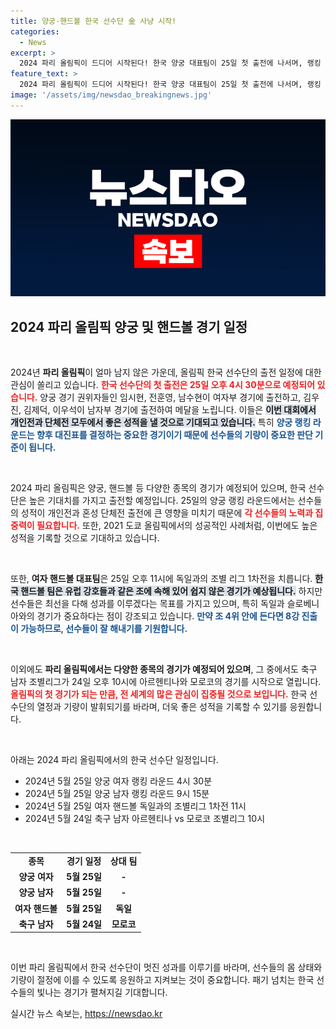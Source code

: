 ```yaml
---
title: 양궁·핸드볼 한국 선수단 金 사냥 시작!
categories:
  - News
excerpt: >
  2024 파리 올림픽이 드디어 시작된다! 한국 양궁 대표팀이 25일 첫 출전에 나서며, 랭킹 라운드에서의 성과가 금메달 사냥의 운명을 좌우한다. 여자 핸드볼 대표팀도 조별리그 1차전을 맞이하며 강호와의 치열한 경쟁이 예고된다. 클릭해서 자세한 소식을 확인하세요!
feature_text: >
  2024 파리 올림픽이 드디어 시작된다! 한국 양궁 대표팀이 25일 첫 출전에 나서며, 랭킹 라운드에서의 성과가 금메달 사냥의 운명을 좌우한다. 여자 핸드볼 대표팀도 조별리그 1차전을 맞이하며 강호와의 치열한 경쟁이 예고된다. 클릭해서 자세한 소식을 확인하세요!
image: '/assets/img/newsdao_breakingnews.jpg'
---
```


<p><img src="/assets/img/newsdao_breakingnews.jpg" alt="implanttips 속보" /></p>

<h2 data-ke-size="size26">2024 파리 올림픽 양궁 및 핸드볼 경기 일정</h2>

<p data-ke-size="size16">&nbsp;</p>

<p>2024년 <b>파리 올림픽</b>이 얼마 남지 않은 가운데, 올림픽 한국 선수단의 출전 일정에 대한 관심이 쏠리고 있습니다. <b><span style="color: #ee2323;">한국 선수단의 첫 출전은 25일 오후 4시 30분으로 예정되어 있습니다.</span></b> 양궁 경기 권위자들인 임시현, 전훈영, 남수현이 여자부 경기에 출전하고, 김우진, 김제덕, 이우석이 남자부 경기에 출전하여 메달을 노립니다. 이들은 <b><span style="background-color: #21538527;">이번 대회에서 개인전과 단체전 모두에서 좋은 성적을 낼 것으로 기대되고 있습니다.</span></b> 특히 <b><span style="color: #1a5490;">양궁 랭킹 라운드는 향후 대진표를 결정하는 중요한 경기이기 때문에 선수들의 기량이 중요한 판단 기준이 됩니다.</span></b> </p>

<p data-ke-size="size16">&nbsp;</p>

<p>2024 파리 올림픽은 양궁, 핸드볼 등 다양한 종목의 경기가 예정되어 있으며, 한국 선수단은 높은 기대치를 가지고 출전할 예정입니다. 25일의 양궁 랭킹 라운드에서는 선수들의 성적이 개인전과 혼성 단체전 출전에 큰 영향을 미치기 때문에 <b><span style="color: #ee2323;">각 선수들의 노력과 집중력이 필요합니다.</span></b> 또한, 2021 도쿄 올림픽에서의 성공적인 사례처럼, 이번에도 높은 성적을 기록할 것으로 기대하고 있습니다.  </p>

<p data-ke-size="size16">&nbsp;</p>

<p>또한, <b>여자 핸드볼 대표팀</b>은 25일 오후 11시에 독일과의 조별 리그 1차전을 치릅니다. <b><span style="background-color: #21538527;">한국 핸드볼 팀은 유럽 강호들과 같은 조에 속해 있어 쉽지 않은 경기가 예상됩니다.</span></b> 하지만 선수들은 최선을 다해 성과를 이루겠다는 목표를 가지고 있으며, 특히 독일과 슬로베니아와의 경기가 중요하다는 점이 강조되고 있습니다. <b><span style="color: #1a5490;">만약 조 4위 안에 든다면 8강 진출이 가능하므로, 선수들이 잘 해내기를 기원합니다.</span></b></p>

<p data-ke-size="size16">&nbsp;</p>

<p>이외에도 <b>파리 올림픽에서는 다양한 종목의 경기가 예정되어 있으며</b>, 그 중에서도 축구 남자 조별리그가 24일 오후 10시에 아르헨티나와 모로코의 경기를 시작으로 열립니다. <b><span style="color: #ee2323;">올림픽의 첫 경기가 되는 만큼, 전 세계의 많은 관심이 집중될 것으로 보입니다.</span></b> 한국 선수단의 열정과 기량이 발휘되기를 바라며, 더욱 좋은 성적을 기록할 수 있기를 응원합니다.</p>

<p data-ke-size="size16">&nbsp;</p>

<p>아래는 2024 파리 올림픽에서의 한국 선수단 일정입니다.</p>

<ul>
<li>2024년 5월 25일 양궁 여자 랭킹 라운드 4시 30분</li>
<li>2024년 5월 25일 양궁 남자 랭킹 라운드 9시 15분</li>
<li>2024년 5월 25일 여자 핸드볼 독일과의 조별리그 1차전 11시</li>
<li>2024년 5월 24일 축구 남자 아르헨티나 vs 모로코 조별리그 10시</li>
</ul>

<p data-ke-size="size16">&nbsp;</p>

<table style="width: 100%; border-collapse: collapse;">
<tr>
<td style="text-align: center; height: 17px;"><b>종목</b></td>
<td style="text-align: center; height: 17px;"><b>경기 일정</b></td>
<td style="text-align: center; height: 17px;"><b>상대 팀</b></td>
</tr>
<tr>
<td style="text-align: center; height: 17px;"><b>양궁 여자</b></td>
<td style="text-align: center; height: 17px;"><b>5월 25일</b></td>
<td style="text-align: center; height: 17px;"><b>-</b></td>
</tr>
<tr>
<td style="text-align: center; height: 17px;"><b>양궁 남자</b></td>
<td style="text-align: center; height: 17px;"><b>5월 25일</b></td>
<td style="text-align: center; height: 17px;"><b>-</b></td>
</tr>
<tr>
<td style="text-align: center; height: 17px;"><b>여자 핸드볼</b></td>
<td style="text-align: center; height: 17px;"><b>5월 25일</b></td>
<td style="text-align: center; height: 17px;"><b>독일</b></td>
</tr>
<tr>
<td style="text-align: center; height: 17px;"><b>축구 남자</b></td>
<td style="text-align: center; height: 17px;"><b>5월 24일</b></td>
<td style="text-align: center; height: 17px;"><b>모로코</b></td>
</tr>
</table>

<p data-ke-size="size16">&nbsp;</p>

<p>이번 파리 올림픽에서 한국 선수단이 멋진 성과를 이루기를 바라며, 선수들의 몸 상태와 기량이 절정에 이를 수 있도록 응원하고 지켜보는 것이 중요합니다. 패기 넘치는 한국 선수들의 빛나는 경기가 펼쳐지길 기대합니다.</p>
실시간 뉴스 속보는, <a href="https://newsdao.kr" rel="dofollow">https://newsdao.kr</a>


